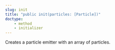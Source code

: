 ```yaml
---
slug: init
title: "public init(particles: [Particle])"
doctype:
    - method
    - initializer
---
```

Creates a particle emitter with an array of particles.
